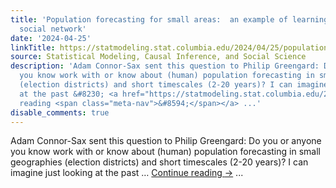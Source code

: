 ```yaml
---
title: 'Population forecasting for small areas:  an example of learning through a
  social network'
date: '2024-04-25'
linkTitle: https://statmodeling.stat.columbia.edu/2024/04/25/population-forecasting-for-small-areas-an-example-of-learning-through-a-social-network/
source: Statistical Modeling, Causal Inference, and Social Science
description: 'Adam Connor-Sax sent this question to Philip Greengard: Do you or anyone
  you know work with or know about (human) population forecasting in small geographies
  (election districts) and short timescales (2-20 years)? I can imagine just looking
  at the past &#8230; <a href="https://statmodeling.stat.columbia.edu/2024/04/25/population-forecasting-for-small-areas-an-example-of-learning-through-a-social-network/">Continue
  reading <span class="meta-nav">&#8594;</span></a> ...'
disable_comments: true
---
```

Adam Connor-Sax sent this question to Philip Greengard: Do you or anyone you know work with or know about (human) population forecasting in small geographies (election districts) and short timescales (2-20 years)? I can imagine just looking at the past &#8230; <a href="https://statmodeling.stat.columbia.edu/2024/04/25/population-forecasting-for-small-areas-an-example-of-learning-through-a-social-network/">Continue reading <span class="meta-nav">&#8594;</span></a> ...